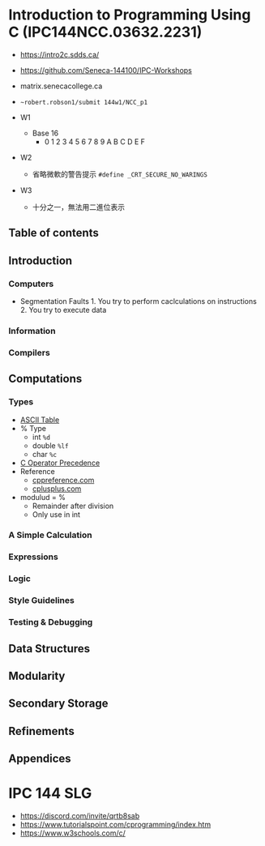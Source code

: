 # Introduction to Programming Using C (IPC144NCC.03632.2231)
- https://intro2c.sdds.ca/
- https://github.com/Seneca-144100/IPC-Workshops
- matrix.senecacollege.ca

- `~robert.robson1/submit 144w1/NCC_p1`

- W1
    - Base 16
        - 0 1 2 3 4 5 6 7 8 9 A B C D E F
- W2
    - 省略微軟的警告提示 `#define _CRT_SECURE_NO_WARINGS`    
- W3
    - 十分之一，無法用二進位表示

## Table of contents
## Introduction
### Computers
- Segmentation Faults
        1. You try to  perform caclculations on instructions
        2. You try to execute data

### Information
### Compilers
## Computations
### Types
- [ASCII Table](https://www.asciitable.com/)
- % Type
    - int `%d`
    - double `%lf`
    - char `%c`
- [C Operator Precedence](https://en.cppreference.com/w/c/language/operator_precedence)
- Reference
    - [cppreference.com](https://en.cppreference.com/w/c)
    - [cplusplus.com](https://cplusplus.com/)
- modulud = %
    - Remainder after division
    - Only use in int

### A Simple Calculation
### Expressions
### Logic
### Style Guidelines
### Testing & Debugging
## Data Structures
## Modularity
## Secondary Storage
## Refinements
## Appendices


# IPC 144 SLG
- https://discord.com/invite/qrtb8sab
- https://www.tutorialspoint.com/cprogramming/index.htm
- https://www.w3schools.com/c/

